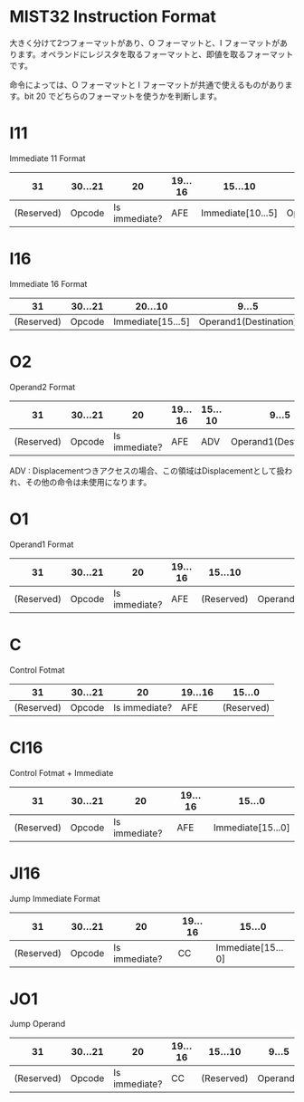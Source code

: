 ﻿MIST32 Instruction Format
==========
大きく分けて2つフォーマットがあり、O フォーマットと、I フォーマットがあります。オペランドにレジスタを取るフォーマットと、即値を取るフォーマットです。

命令によっては、O フォーマットと I フォーマットが共通で使えるものがあります。bit 20 でどちらのフォーマットを使うかを判断します。


I11
====
Immediate 11 Format

| 31 | 30…21 | 20 | 19…16 | 15…10 | 9…5 | 4…0 |
|--------|--------|--------|--------|--------|--------|--------|
| (Reserved) | Opcode | Is immediate? | AFE | Immediate[10...5] | Operand1(Destination) | Immediate[4...0] |

I16
====
Immediate 16 Format

|31|30…21|20…10|9…5|4…0|
|--------|--------|--------|--------|--------|
|(Reserved)|Opcode|Immediate[15...5]|Operand1(Destination)|Immediate[4...0]|


O2
====
Operand2 Format

|31|30…21|20|19…16|15…10|9…5|4…0|
|--------|--------|--------|--------|--------|--------|--------|
|(Reserved)|Opcode|Is immediate?|AFE|ADV|Operand1(Destination)|Operand2|

ADV : Displacementつきアクセスの場合、この領域はDisplacementとして扱われ、その他の命令は未使用になります。

O1
====
Operand1 Format

|31|30…21|20|19…16|15…10|9…5|4…0|
|--------|--------|--------|--------|--------|--------|--------|
|(Reserved)|Opcode|Is immediate?|AFE|(Reserved)|Operand1(Destination)|(Reserved)|


C
====
Control Fotmat

|31|30…21|20|19…16|15…0|
|--------|--------|--------|--------|--------|
|(Reserved)|Opcode|Is immediate?|AFE|(Reserved)|

CI16
====
Control Fotmat + Immediate

|31|30…21|20|19…16|15…0|
|--------|--------|--------|--------|--------|
|(Reserved)|Opcode|Is immediate?|AFE|Immediate[15...0]|

JI16
====
Jump Immediate Format


|31|30…21|20|19…16|15…0|
|--------|--------|--------|--------|--------|
|(Reserved)|Opcode|Is immediate?|CC|Immediate[15…0]|


JO1
====
Jump Operand

|31|30…21|20|19…16|15…10|9…5|4…0|
|--------|--------|--------|--------|--------|--------|--------|
|(Reserved)|Opcode|Is immediate?|CC|(Reserved)|Operand1|(Reserved)|


